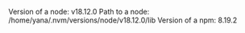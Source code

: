 Version of a node: v18.12.0
Path to a node: /home/yana/.nvm/versions/node/v18.12.0/lib
Version of a npm: 8.19.2
